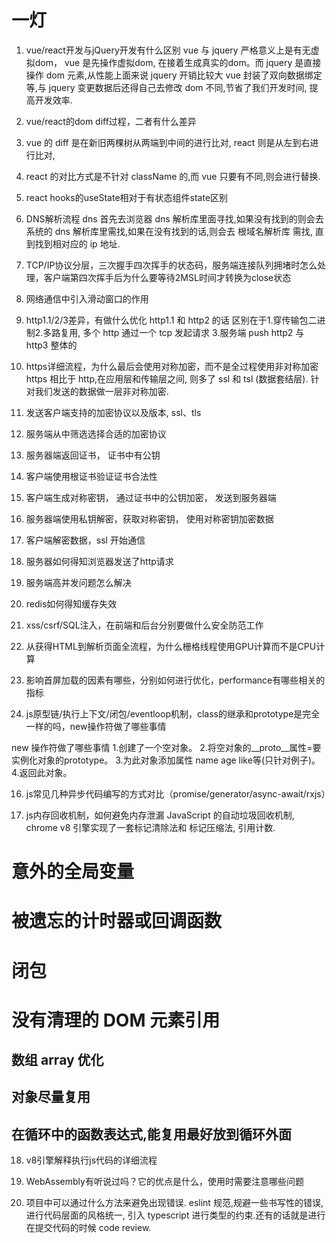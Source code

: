 # 一灯

1. vue/react开发与jQuery开发有什么区别
vue 与 jquery 严格意义上是有无虚拟dom， vue 是先操作虚拟dom, 在接着生成真实的dom。而 jquery 是直接操作 dom 元素,从性能上面来说 jquery 开销比较大
vue 封装了双向数据绑定等,与 jquery 变更数据后还得自己去修改 dom 不同,节省了我们开发时间, 提高开发效率.

2. vue/react的dom diff过程，二者有什么差异
  1. vue 的 diff 是在新旧两棵树从两端到中间的进行比对, react 则是从左到右进行比对,
  2. react 的对比方式是不针对 className 的,而 vue 只要有不同,则会进行替换.

3. react hooks的useState相对于有状态组件state区别

4. DNS解析流程
  dns 首先去浏览器 dns 解析库里面寻找,如果没有找到的则会去系统的 dns 解析库里需找,如果在没有找到的话,则会去 根域名解析库 需找, 直到找到相对应的 ip 地址.


5. TCP/IP协议分层，三次握手四次挥手的状态码，服务端连接队列拥堵时怎么处理，客户端第四次挥手后为什么要等待2MSL时间才转换为close状态

6. 网络通信中引入滑动窗口的作用

7. http1.1/2/3差异，有做什么优化
  http1.1 和 http2 的话 区别在于1.穿传输包二进制2.多路复用, 多个 http 通过一个 tcp 发起请求 3.服务端 push
  http2 与 http3  整体的

8. https详细流程，为什么最后会使用对称加密，而不是全过程使用非对称加密
  https 相比于 http,在应用层和传输层之间, 则多了 ssl 和 tsl (数据套结层). 针对我们发送的数据做一层非对称加密.
1. 发送客户端支持的加密协议以及版本, ssl、tls
2. 服务端从中筛选选择合适的加密协议
3. 服务器端返回证书， 证书中有公钥
4. 客户端使用根证书验证证书合法性
5. 客户端生成对称密钥， 通过证书中的公钥加密， 发送到服务器端
6. 服务器端使用私钥解密，获取对称密钥， 使用对称密钥加密数据
7. 客户端解密数据，ssl 开始通信

9. 服务器如何得知浏览器发送了http请求

10. 服务端高并发问题怎么解决

11. redis如何得知缓存失效

12. xss/csrf/SQL注入，在前端和后台分别要做什么安全防范工作

13. 从获得HTML到解析页面全流程，为什么栅格线程使用GPU计算而不是CPU计算

14. 影响首屏加载的因素有哪些，分别如何进行优化，performance有哪些相关的指标

15. js原型链/执行上下文/闭包/eventloop机制，class的继承和prototype是完全一样的吗，new操作符做了哪些事情

new 操作符做了哪些事情
1.创建了一个空对象。
2.将空对象的__proto__属性=要实例化对象的prototype。
3.为此对象添加属性 name age like等(只针对例子)。
4.返回此对象。


16. js常见几种异步代码编写的方式对比（promise/generator/async-await/rxjs）





17. js内存回收机制，如何避免内存泄漏
  JavaScript 的自动垃圾回收机制, chrome v8 引擎实现了一套标记清除法和 标记压缩法, 引用计数.

# 意外的全局变量

# 被遗忘的计时器或回调函数

# 闭包

# 没有清理的 DOM 元素引用

## 数组 array 优化

## 对象尽量复用

## 在循环中的函数表达式,能复用最好放到循环外面


18. v8引擎解释执行js代码的详细流程

19. WebAssembly有听说过吗？它的优点是什么，使用时需要注意哪些问题

20. 项目中可以通过什么方法来避免出现错误.
  eslint 规范,规避一些书写性的错误, 进行代码层面的风格统一, 引入 typescript 进行类型的约束.还有的话就是进行在提交代码的时候 code review.

